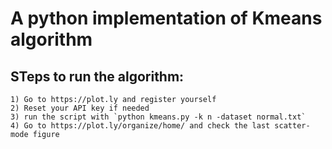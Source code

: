 # A python implementation of Kmeans algorithm

## STeps to run the algorithm:

```
1) Go to https://plot.ly and register yourself
2) Reset your API key if needed
3) run the script with `python kmeans.py -k n -dataset normal.txt`
4) Go to https://plot.ly/organize/home/ and check the last scatter-mode figure
```
